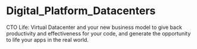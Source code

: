 # Digital_Platform_Datacenters
CTO Life: Virtual Datacenter and your new business model to give back productivity and effectiveness for your code, and generate the opportunity to life your apps in the real world.
